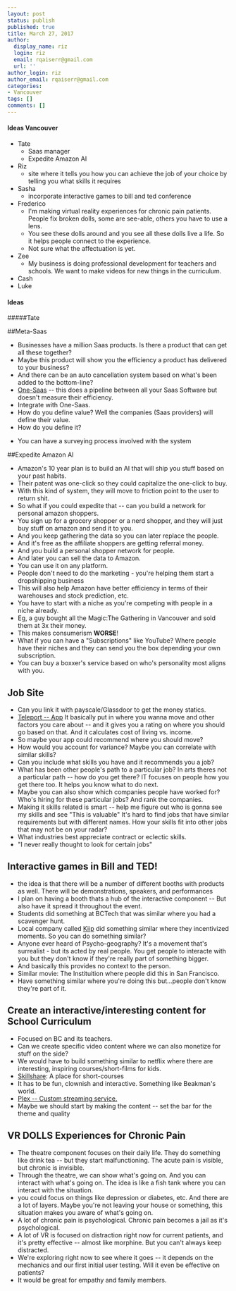 ```yaml
---
layout: post
status: publish
published: true
title: March 27, 2017
author:
  display_name: riz
  login: riz
  email: rqaiserr@gmail.com
  url: ''
author_login: riz
author_email: rqaiserr@gmail.com
categories:
- Vancouver
tags: []
comments: []
---
```


#### Ideas Vancouver

* Tate
	- Saas manager
	- Expedite Amazon AI
* Riz
	- site where it tells you how you can achieve the job of your choice by telling you what skills it requires
* Sasha  
	- incorporate interactive games to bill and ted conference
* Frederico
	- I'm making virtual reality experiences for chronic pain patients. People fix broken dolls, some are see-able, others you have to use a lens.
	- You see these dolls around and you see all these dolls live a life. So it helps people connect to the experience.
	- Not sure what the affectuation is yet.
* Zee
	- My business is doing professional development for teachers and schools. We want to make videos for new things in the curriculum.
* Cash
* Luke


#### Ideas

#####Tate

##Meta-Saas

* Businesses have a million Saas products. Is there a product that can get all these together?
* Maybe this product will show you the efficiency a product has delivered to your business?
* And there can be an auto cancellation system based on what's been added to the bottom-line?
* [One-Saas](http://www.onesaas.com) -- this does a pipeline between all your Saas Software but doesn't measure their efficiency.
* Integrate with One-Saas.
* How do you define value? Well the companies (Saas providers) will define their value.
* How do you define it?
 - You can have a surveying process involved with the system

##Expedite Amazon AI

* Amazon's 10 year plan is to build an AI that will ship you stuff based on your past habits. 
* Their patent was one-click so they could capitalize the one-click to buy.
* With this kind of system, they will move to friction point to the user to return shit.
* So what if you could expedite that -- can you build a network for personal amazon shoppers. 
* You sign up for a grocery shopper or a nerd shopper, and they will just buy stuff on amazon and send it to you.
* And you keep gathering the data so you can later replace the people.
* And it's free as the affiliate shoppers are getting referral money.
* And you build a personal shopper network for people.
* And later you can sell the data to Amazon.
* You can use it on any platform.
* People don't need to do the marketing - you're helping them start a dropshipping business
* This will also help Amazon have better efficiency in terms of their warehouses and stock prediction, etc.
*  You have to start with a niche as you're competing with people in a niche already.
*  Eg, a guy bought all the Magic:The Gathering in Vancouver and sold them at 3x their money.
*  This makes consumerism **WORSE**!
*  What if you can have a "Subscriptions" like YouTube? Where people have their niches and they can send you the box depending your own subscription. 
*  You can buy a boxxer's service based on who's personality most aligns with you.

## Job Site
* Can you link it with payscale/Glassdoor to get the money statics.
* [Teleport -- App](https://teleport.org:) It basically put in where you wanna move and other factors you care about -- and it gives you a rating on where you should go based on that. And it calculates cost of living vs. income.
* So maybe your app could recommend where you should move?
* How would you account for variance? Maybe you can correlate with similar skills?
* Can you include what skills you have and it recommends you a job?
* What has been other people's path to a particular job? In arts theres not a particular path -- how do you get there? IT focuses on people how you get there too. It helps you know what to do next. 
* Maybe you can also show which companies people have worked for? Who's hiring for these particular jobs? And rank the companies. 
* Making it skills related is smart -- help me figure out who is gonna see my skills and see "This is valuable" It's hard to find jobs that have similar requirements but with different names. How your skills fit into other jobs that may not be on your radar?
* What industries best appreciate contract or eclectic skills.
* "I never really thought to look for certain jobs"

## Interactive games in Bill and TED!
* the idea is that there will be a number of different booths with products as well. There will be demonstrations, speakers, and performances
* I plan on having a booth thats a hub of the interactive component -- But also have it spread it throughout the event.
* Students did something at BCTech that was similar where you had a scavenger hunt.
* Local company called [Kiip](http://www.kiip.me) did something similar where they incentivized moments. So you can do something similar?
* Anyone ever heard of Psycho-geography? It's a movement that's surrealist - but its acted by real people. You get people to interacte with you but they don't know if they're really part of something bigger.
* And basically this provides no context to the person.
* Similar movie: The Instituition where people did this in San Francisco.
* Have something similar where you're doing this but...people don't know they're part of it.

## Create an interactive/interesting content for School Curriculum

* Focused on BC and its teachers.
* Can we create specific video content where we can also monetize for stuff on the side?
* We would have to build something similar to netflix where there are interesting, inspiring courses/short-films for kids.
* [Skillshare](https://www.skillshare.com): A place for short-courses
* It has to be fun, clownish and interactive. Something like Beakman's world.
* [Plex -- Custom streaming service.](https://www.plex.tv)
* Maybe we should start by making the content -- set the bar for the theme and quality

## VR DOLLS Experiences for Chronic Pain
* The theatre component focuses on their daily life. They do something like drink tea -- but they start malfunctioning. The acute pain is visible, but chronic is invisible.
* Through the theatre, we can show what's going on. And you can interact with what's going on. The idea is like a fish tank where you can interact with the situation.
* you could focus on things like depression or diabetes, etc. And there are a lot of layers. Maybe you're not leaving your house or something, this situation makes you aware of what's going on.
* A lot of chronic pain is psychological. Chronic pain becomes a jail as it's psychological.
* A lot of VR is focused on distraction right now for current patients, and it's pretty effective -- almost like morphine. But you can't always keep distracted.
* We're exploring right now to see where it goes -- it depends on the mechanics and our first initial user testing. Will it even be effective on patients?
* It would be great for empathy and family members.

